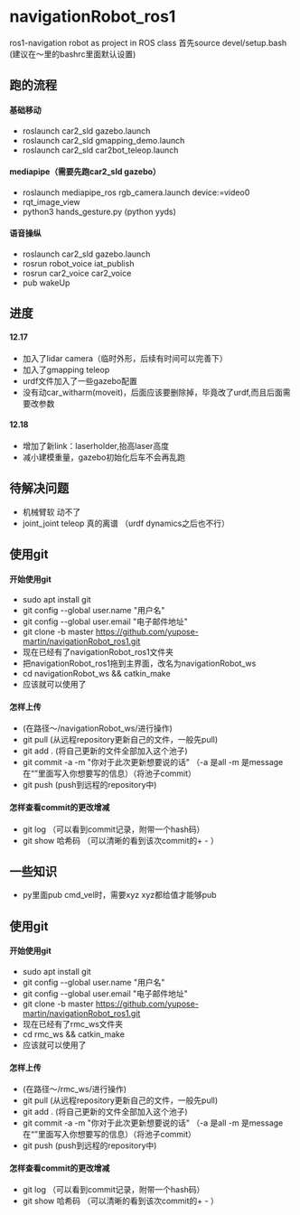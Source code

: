 # navigationRobot_ros1
ros1-navigation robot as project in ROS class
首先source devel/setup.bash (建议在～里的bashrc里面默认设置)

## 跑的流程

#### 基础移动

* roslaunch car2_sld gazebo.launch
* roslaunch car2_sld gmapping_demo.launch
* roslaunch car2_sld car2bot_teleop.launch

#### mediapipe（需要先跑car2_sld gazebo）

* roslaunch mediapipe_ros rgb_camera.launch device:=video0
* rqt_image_view
* python3 hands_gesture.py (python yyds)

#### 语音操纵

* roslaunch car2_sld gazebo.launch
* rosrun robot_voice iat_publish
* rosrun car2_voice car2_voice
* pub wakeUp

## 进度

#### 12.17

* 加入了lidar camera（临时外形，后续有时间可以完善下）
* 加入了gmapping teleop
* urdf文件加入了一些gazebo配置
* 没有动car_witharm(moveit)，后面应该要删除掉，毕竟改了urdf,而且后面需要改参数

#### 12.18
* 增加了新link：laserholder,抬高laser高度
* 减小建模重量，gazebo初始化后车不会再乱跑

## 待解决问题

* 机械臂软 动不了
* joint_joint teleop 真的离谱 （urdf dynamics之后也不行）

## 使用git

#### 开始使用git

* sudo apt install git
* git config --global user.name "用户名"
* git config --global user.email "电子邮件地址"
* git clone -b master https://github.com/yupose-martin/navigationRobot_ros1.git
* 现在已经有了navigationRobot_ros1文件夹
* 把navigationRobot_ros1拖到主界面，改名为navigationRobot_ws
* cd navigationRobot_ws && catkin_make
* 应该就可以使用了

#### 怎样上传

* (在路径～/navigationRobot_ws/进行操作)
* git pull (从远程repository更新自己的文件，一般先pull)
* git add . (将自己更新的文件全部加入这个池子)
* git commit -a -m "你对于此次更新想要说的话"  （-a 是all   -m 是message 在“”里面写入你想要写的信息）（将池子commit）
* git push (push到远程的repository中)

#### 怎样查看commit的更改增减

* git log （可以看到commit记录，附带一个hash码）
* git show 哈希码 （可以清晰的看到该次commit的+ - ）

## 一些知识

* py里面pub cmd_vel时，需要xyz xyz都给值才能够pub



## 使用git

#### 开始使用git

- sudo apt install git
- git config --global user.name "用户名"
- git config --global user.email "电子邮件地址"
- git clone -b master https://github.com/yupose-martin/navigationRobot_ros1.git
- 现在已经有了rmc_ws文件夹
- cd rmc_ws && catkin_make
- 应该就可以使用了

#### 怎样上传

- (在路径～/rmc_ws/进行操作)
- git pull (从远程repository更新自己的文件，一般先pull)
- git add . (将自己更新的文件全部加入这个池子)
- git commit -a -m "你对于此次更新想要说的话" （-a 是all -m 是message 在“”里面写入你想要写的信息）（将池子commit）
- git push (push到远程的repository中)

#### 怎样查看commit的更改增减

- git log （可以看到commit记录，附带一个hash码）
- git show 哈希码 （可以清晰的看到该次commit的+ - ）
